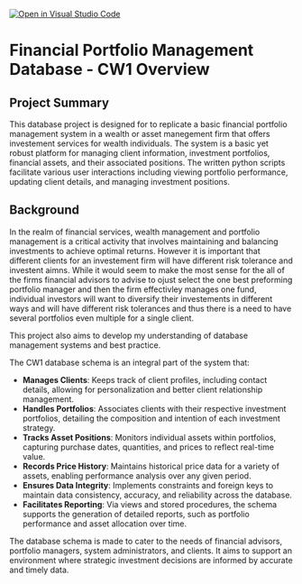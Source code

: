 [![Open in Visual Studio Code](https://classroom.github.com/assets/open-in-vscode-718a45dd9cf7e7f842a935f5ebbe5719a5e09af4491e668f4dbf3b35d5cca122.svg)](https://classroom.github.com/online_ide?assignment_repo_id=13877616&assignment_repo_type=AssignmentRepo)


# Financial Portfolio Management Database - CW1 Overview

## Project Summary

This database project is designed for to replicate a basic financial portfolio management system in a wealth or asset manegement firm that offers investement services for wealth individuals. The system is a basic yet robust platform for managing client information, investment portfolios, financial assets, and their associated positions. The written python scripts facilitate various user interactions including viewing portfolio performance, updating client details, and managing investment positions.

## Background
In the realm of financial services, wealth management and portfolio management is a critical activity that involves maintaining and balancing investments to achieve optimal returns. However it is important that different clients for an investement firm will have different risk tolerance and investent aimns. While it would seem to make the most sense for the all of the firms financial advisors to advise to ojust select the one best preforming portfolio manager and then the firm effectivley manages one fund, individual investors will want to diversify their investements in different ways and will have different risk tolerances and thus there is a need to have several portfolios even multiple for a single client.

This project also aims to develop my understanding of database management systems and best practice. 



The CW1 database schema is an integral part of the system that:
- **Manages Clients**: Keeps track of client profiles, including contact details, allowing for personalization and better client relationship management.
- **Handles Portfolios**: Associates clients with their respective investment portfolios, detailing the composition and intention of each investment strategy.
- **Tracks Asset Positions**: Monitors individual assets within portfolios, capturing purchase dates, quantities, and prices to reflect real-time value.
- **Records Price History**: Maintains historical price data for a variety of assets, enabling performance analysis over any given period.
- **Ensures Data Integrity**: Implements constraints and foreign keys to maintain data consistency, accuracy, and reliability across the database.
- **Facilitates Reporting**: Via views and stored procedures, the schema supports the generation of detailed reports, such as portfolio performance and asset allocation over time.

The database schema is made to cater to the needs of financial advisors, portfolio managers, system administrators, and clients. It aims to support an environment where strategic investment decisions are informed by accurate and timely data. 
